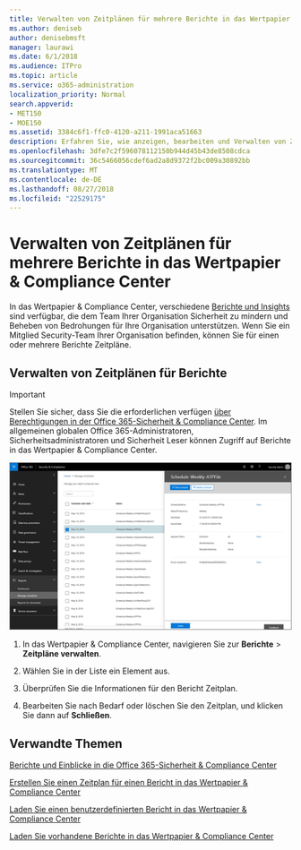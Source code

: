 ```yaml
---
title: Verwalten von Zeitplänen für mehrere Berichte in das Wertpapier &amp; Compliance Center
ms.author: deniseb
author: denisebmsft
manager: laurawi
ms.date: 6/1/2018
ms.audience: ITPro
ms.topic: article
ms.service: o365-administration
localization_priority: Normal
search.appverid:
- MET150
- MOE150
ms.assetid: 3384c6f1-ffc0-4120-a211-1991aca51663
description: Erfahren Sie, wie anzeigen, bearbeiten und Verwalten von Zeitplänen für Berichte in das Wertpapier &amp; Compliance Center.
ms.openlocfilehash: 3dfe7c2f596078112150b944d45b43de8508cdca
ms.sourcegitcommit: 36c5466056cdef6ad2a8d9372f2bc009a30892bb
ms.translationtype: MT
ms.contentlocale: de-DE
ms.lasthandoff: 08/27/2018
ms.locfileid: "22529175"
---
```

# <a name="manage-schedules-for-multiple-reports-in-the-security-amp-compliance-center"></a>Verwalten von Zeitplänen für mehrere Berichte in das Wertpapier &amp; Compliance Center

In das Wertpapier &amp; Compliance Center, verschiedene [Berichte und Insights](reports-and-insights-in-security-and-compliance.md) sind verfügbar, die dem Team Ihrer Organisation Sicherheit zu mindern und Beheben von Bedrohungen für Ihre Organisation unterstützen. Wenn Sie ein Mitglied Security-Team Ihrer Organisation befinden, können Sie für einen oder mehrere Berichte Zeitpläne. 
  
## <a name="manage-schedules-for-reports"></a>Verwalten von Zeitplänen für Berichte

> [!IMPORTANT]
> Stellen Sie sicher, dass Sie die erforderlichen verfügen [über Berechtigungen in der Office 365-Sicherheit &amp; Compliance Center](permissions-in-the-security-and-compliance-center.md). Im allgemeinen globalen Office 365-Administratoren, Sicherheitsadministratoren und Sicherheit Leser können Zugriff auf Berichte in das Wertpapier &amp; Compliance Center. 
  
![In das Wertpapier &amp; Compliance Center, wählen Sie Berichte \> Zeitpläne verwalten](media/efa5e2f9-bf73-4f85-acea-f1ca7e2bca5e.png)
  
1. In das Wertpapier &amp; Compliance Center, navigieren Sie zur **Berichte** \> **Zeitpläne verwalten**.
    
2. Wählen Sie in der Liste ein Element aus.
    
3. Überprüfen Sie die Informationen für den Bericht Zeitplan.
    
4. Bearbeiten Sie nach Bedarf oder löschen Sie den Zeitplan, und klicken Sie dann auf **Schließen**.
    
## <a name="related-topics"></a>Verwandte Themen

[Berichte und Einblicke in die Office 365-Sicherheit &amp; Compliance Center](reports-and-insights-in-security-and-compliance.md)
  
[Erstellen Sie einen Zeitplan für einen Bericht in das Wertpapier &amp; Compliance Center](create-a-schedule-for-a-report.md)
  
[Laden Sie einen benutzerdefinierten Bericht in das Wertpapier &amp; Compliance Center](set-up-and-download-a-custom-report.md)
  
[Laden Sie vorhandene Berichte in das Wertpapier &amp; Compliance Center](download-existing-reports.md)
  

